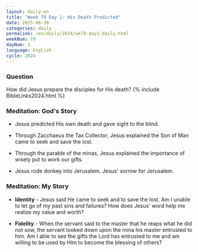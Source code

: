 ```yaml
---
layout: daily-en
title: "Week 79 Day 1: His Death Predicted"
date: 2025-06-30
categories: daily
permalink: /en/daily/2024/wk79-day1-daily.html
weekNum: 79
dayNum: 1
language: English
cycle: 2024
---
```


### Question     
How did Jesus prepare the disciples for His death?
{% include BibleLinks2024.html %} 

### Meditation: God's Story   
+ Jesus predicted His own death and gave sight to the blind. 

+ Through Zacchaeus the Tax Collector, Jesus explained the Son of Man came to seek and save the lost. 

+ Through the parable of the minas, Jesus explained the importance of wisely put to work our gifts. 

+ Jesus rode donkey into Jerusalem. Jesus' sorrow for Jerusalem. 

### Meditation: My Story   
+ **Identity** - Jesus said He came to seek and to save the lost. Am I unable to let go of my past sins and failures? How does Jesus' word help me realize my value and worth? 

+ **Fidelity** - When the servant said to the master that he reaps what he did not sow, the servant looked down upon the mina his master entrusted to him. Am I able to see the gifts the Lord has entrusted to me and am willing to be used by Him to become the blessing of others? 
